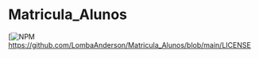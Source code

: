 # Matricula_Alunos
[![NPM](https://img.shields.io/npm/l/react)https://github.com/LombaAnderson/Matricula_Alunos/blob/main/LICENSE
